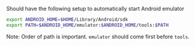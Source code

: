 

Should have the following setup to automatically start Android emulator
```bash
export ANDROID_HOME=$HOME/Library/Android/sdk
export PATH=$ANDROID_HOME/emulator:$ANDROID_HOME/tools:$PATH
```
Note: Order of path is important. `emulator` should come first before `tools`.
